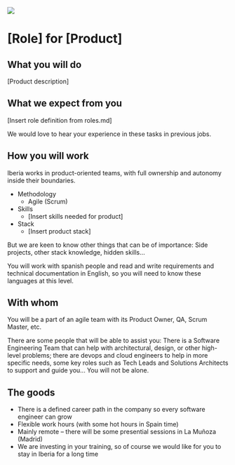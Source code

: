 ![](../static/iberia.jpg)

# [Role] for [Product]

## What you will do

[Product description]

## What we expect from you

[Insert role definition from roles.md]

We would love to hear your experience in these tasks in previous jobs.

## How you will work

Iberia works in product-oriented teams, with full ownership and autonomy inside their boundaries.

- Methodology
  - Agile (Scrum)
- Skills
  - [Insert skills needed for product]
- Stack
  - [Insert product stack]

But we are keen to know other things that can be of importance: Side projects, other stack knowledge, hidden skills…

You will work with spanish people and read and write requirements and technical documentation in English, so you will need to know these languages at this level.

## With whom

You will be a part of an agile team with its Product Owner, QA, Scrum Master, etc.

There are some people that will be able to assist you: There is a Software Engineering Team that can help with architectural, design, or other high-level problems; there are devops and cloud engineers to help in more specific needs, some key roles such as Tech Leads and Solutions Architects to support and guide you... You will not be alone.

## The goods

- There is a defined career path in the company so every software engineer can grow
- Flexible work hours (with some hot hours in Spain time)
- Mainly remote – there will be some presential sessions in La Muñoza (Madrid)
- We are investing in your training, so of course we would like for you to stay in Iberia for a long time
